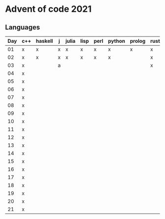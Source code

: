 # Advent of code 2021

## Languages

| Day | c++ | haskell | j | julia | lisp | perl | python | prolog | rust |
|-----|-----|---------|---|-------|------|------|--------|--------|------|
| 01  | x   | x       | x | x     | x    | x    | x      | x      | x    |
| 02  | x   | x       | x | x     | x    | x    | x      |        | x    |
| 03  | x   |         | a |       |      |      |        |        | x    |
| 04  | x   |         |   |       |      |      |        |        |      |
| 05  | x   |         |   |       |      |      |        |        |      |
| 06  | x   |         |   |       |      |      |        |        |      |
| 07  | x   |         |   |       |      |      |        |        |      |
| 08  | x   |         |   |       |      |      |        |        |      |
| 09  | x   |         |   |       |      |      |        |        |      |
| 10  | x   |         |   |       |      |      |        |        |      |
| 11  | x   |         |   |       |      |      |        |        |      |
| 12  | x   |         |   |       |      |      |        |        |      |
| 13  | x   |         |   |       |      |      |        |        |      |
| 14  | x   |         |   |       |      |      |        |        |      |
| 15  | x   |         |   |       |      |      |        |        |      |
| 16  | x   |         |   |       |      |      |        |        |      |
| 17  | x   |         |   |       |      |      |        |        |      |
| 18  | x   |         |   |       |      |      |        |        |      |
| 19  | x   |         |   |       |      |      |        |        |      |
| 20  | x   |         |   |       |      |      |        |        |      |
| 21  | x   |         |   |       |      |      |        |        |      |
